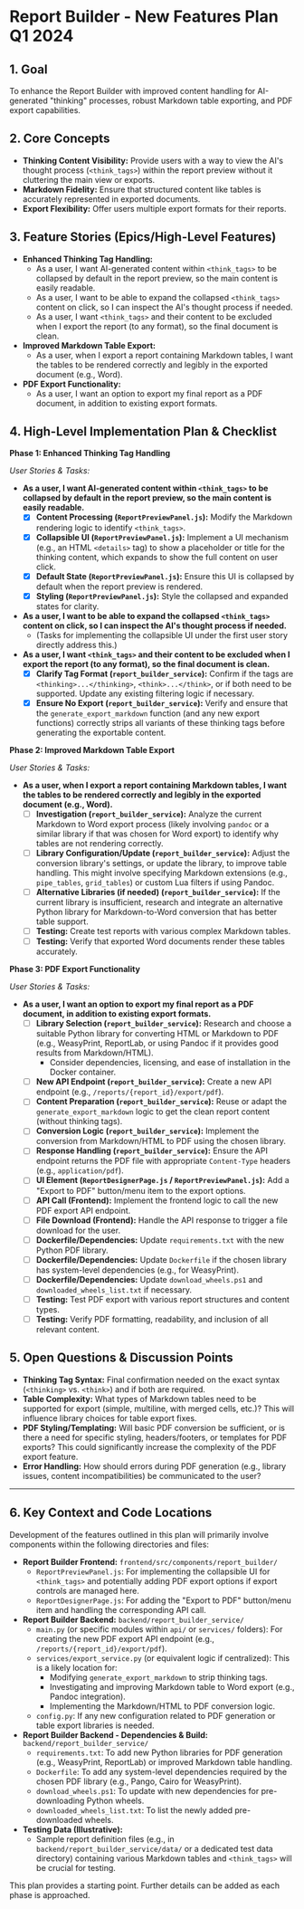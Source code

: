 # Report Builder - New Features Plan Q1 2024

## 1. Goal

To enhance the Report Builder with improved content handling for AI-generated "thinking" processes, robust Markdown table exporting, and PDF export capabilities.

## 2. Core Concepts

*   **Thinking Content Visibility:** Provide users with a way to view the AI's thought process (`<think_tags>`) within the report preview without it cluttering the main view or exports.
*   **Markdown Fidelity:** Ensure that structured content like tables is accurately represented in exported documents.
*   **Export Flexibility:** Offer users multiple export formats for their reports.

## 3. Feature Stories (Epics/High-Level Features)

*   **Enhanced Thinking Tag Handling:**
    *   As a user, I want AI-generated content within `<think_tags>` to be collapsed by default in the report preview, so the main content is easily readable.
    *   As a user, I want to be able to expand the collapsed `<think_tags>` content on click, so I can inspect the AI's thought process if needed.
    *   As a user, I want `<think_tags>` and their content to be excluded when I export the report (to any format), so the final document is clean.
*   **Improved Markdown Table Export:**
    *   As a user, when I export a report containing Markdown tables, I want the tables to be rendered correctly and legibly in the exported document (e.g., Word).
*   **PDF Export Functionality:**
    *   As a user, I want an option to export my final report as a PDF document, in addition to existing export formats.

## 4. High-Level Implementation Plan & Checklist

**Phase 1: Enhanced Thinking Tag Handling**

*User Stories & Tasks:*

*   **As a user, I want AI-generated content within `<think_tags>` to be collapsed by default in the report preview, so the main content is easily readable.**
    *   [x] **Content Processing (`ReportPreviewPanel.js`):** Modify the Markdown rendering logic to identify `<think_tags>`.
    *   [x] **Collapsible UI (`ReportPreviewPanel.js`):** Implement a UI mechanism (e.g., an HTML `<details>` tag) to show a placeholder or title for the thinking content, which expands to show the full content on user click.
    *   [x] **Default State (`ReportPreviewPanel.js`):** Ensure this UI is collapsed by default when the report preview is rendered.
    *   [x] **Styling (`ReportPreviewPanel.js`):** Style the collapsed and expanded states for clarity.
*   **As a user, I want to be able to expand the collapsed `<think_tags>` content on click, so I can inspect the AI's thought process if needed.**
    *   (Tasks for implementing the collapsible UI under the first user story directly address this.)
*   **As a user, I want `<think_tags>` and their content to be excluded when I export the report (to any format), so the final document is clean.**
    *   [x] **Clarify Tag Format (`report_builder_service`):** Confirm if the tags are `<thinking>...</thinking>`, `<think>...</think>`, or if both need to be supported. Update any existing filtering logic if necessary.
    *   [x] **Ensure No Export (`report_builder_service`):** Verify and ensure that the `generate_export_markdown` function (and any new export functions) correctly strips all variants of these thinking tags before generating the exportable content.

**Phase 2: Improved Markdown Table Export**

*User Stories & Tasks:*

*   **As a user, when I export a report containing Markdown tables, I want the tables to be rendered correctly and legibly in the exported document (e.g., Word).**
    *   [ ] **Investigation (`report_builder_service`):** Analyze the current Markdown to Word export process (likely involving `pandoc` or a similar library if that was chosen for Word export) to identify why tables are not rendering correctly.
    *   [ ] **Library Configuration/Update (`report_builder_service`):** Adjust the conversion library's settings, or update the library, to improve table handling. This might involve specifying Markdown extensions (e.g., `pipe_tables`, `grid_tables`) or custom Lua filters if using Pandoc.
    *   [ ] **Alternative Libraries (if needed) (`report_builder_service`):** If the current library is insufficient, research and integrate an alternative Python library for Markdown-to-Word conversion that has better table support.
    *   [ ] **Testing:** Create test reports with various complex Markdown tables.
    *   [ ] **Testing:** Verify that exported Word documents render these tables accurately.

**Phase 3: PDF Export Functionality**

*User Stories & Tasks:*

*   **As a user, I want an option to export my final report as a PDF document, in addition to existing export formats.**
    *   [ ] **Library Selection (`report_builder_service`):** Research and choose a suitable Python library for converting HTML or Markdown to PDF (e.g., WeasyPrint, ReportLab, or using Pandoc if it provides good results from Markdown/HTML).
        *   Consider dependencies, licensing, and ease of installation in the Docker container.
    *   [ ] **New API Endpoint (`report_builder_service`):** Create a new API endpoint (e.g., `/reports/{report_id}/export/pdf`).
    *   [ ] **Content Preparation (`report_builder_service`):** Reuse or adapt the `generate_export_markdown` logic to get the clean report content (without thinking tags).
    *   [ ] **Conversion Logic (`report_builder_service`):** Implement the conversion from Markdown/HTML to PDF using the chosen library.
    *   [ ] **Response Handling (`report_builder_service`):** Ensure the API endpoint returns the PDF file with appropriate `Content-Type` headers (e.g., `application/pdf`).
    *   [ ] **UI Element (`ReportDesignerPage.js` / `ReportPreviewPanel.js`):** Add a "Export to PDF" button/menu item to the export options.
    *   [ ] **API Call (Frontend):** Implement the frontend logic to call the new PDF export API endpoint.
    *   [ ] **File Download (Frontend):** Handle the API response to trigger a file download for the user.
    *   [ ] **Dockerfile/Dependencies:** Update `requirements.txt` with the new Python PDF library.
    *   [ ] **Dockerfile/Dependencies:** Update `Dockerfile` if the chosen library has system-level dependencies (e.g., for WeasyPrint).
    *   [ ] **Dockerfile/Dependencies:** Update `download_wheels.ps1` and `downloaded_wheels_list.txt` if necessary.
    *   [ ] **Testing:** Test PDF export with various report structures and content types.
    *   [ ] **Testing:** Verify PDF formatting, readability, and inclusion of all relevant content.

## 5. Open Questions & Discussion Points

*   **Thinking Tag Syntax:** Final confirmation needed on the exact syntax (`<thinking>` vs. `<think>`) and if both are required.
*   **Table Complexity:** What types of Markdown tables need to be supported for export (simple, multiline, with merged cells, etc.)? This will influence library choices for table export fixes.
*   **PDF Styling/Templating:** Will basic PDF conversion be sufficient, or is there a need for specific styling, headers/footers, or templates for PDF exports? This could significantly increase the complexity of the PDF export feature.
*   **Error Handling:** How should errors during PDF generation (e.g., library issues, content incompatibilities) be communicated to the user?

---

## 6. Key Context and Code Locations

Development of the features outlined in this plan will primarily involve components within the following directories and files:

*   **Report Builder Frontend:** `frontend/src/components/report_builder/`
    *   `ReportPreviewPanel.js`: For implementing the collapsible UI for `<think_tags>` and potentially adding PDF export options if export controls are managed here.
    *   `ReportDesignerPage.js`: For adding the "Export to PDF" button/menu item and handling the corresponding API call.
*   **Report Builder Backend:** `backend/report_builder_service/`
    *   `main.py` (or specific modules within `api/` or `services/` folders): For creating the new PDF export API endpoint (e.g., `/reports/{report_id}/export/pdf`).
    *   `services/export_service.py` (or equivalent logic if centralized): This is a likely location for:
        *   Modifying `generate_export_markdown` to strip thinking tags.
        *   Investigating and improving Markdown table to Word export (e.g., Pandoc integration).
        *   Implementing the Markdown/HTML to PDF conversion logic.
    *   `config.py`: If any new configuration related to PDF generation or table export libraries is needed.
*   **Report Builder Backend - Dependencies & Build:** `backend/report_builder_service/`
    *   `requirements.txt`: To add new Python libraries for PDF generation (e.g., WeasyPrint, ReportLab) or improved Markdown table handling.
    *   `Dockerfile`: To add any system-level dependencies required by the chosen PDF library (e.g., Pango, Cairo for WeasyPrint).
    *   `download_wheels.ps1`: To update with new dependencies for pre-downloading Python wheels.
    *   `downloaded_wheels_list.txt`: To list the newly added pre-downloaded wheels.
*   **Testing Data (Illustrative):**
    *   Sample report definition files (e.g., in `backend/report_builder_service/data/` or a dedicated test data directory) containing various Markdown tables and `<think_tags>` will be crucial for testing.

This plan provides a starting point. Further details can be added as each phase is approached. 